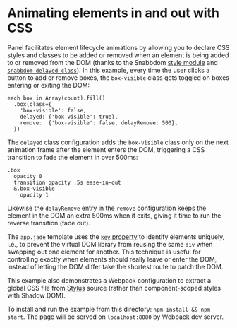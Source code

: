 # Animating elements in and out with CSS

Panel facilitates element lifecycle animations by allowing you to declare CSS styles and classes to be added or removed when an element is being added to or removed from the DOM (thanks to the Snabbdom [style module](https://github.com/snabbdom/snabbdom#delayed-properties) and [`snabbdom-delayed-class`](https://github.com/tdumitrescu/snabbdom-delayed-class)). In this example, every time the user clicks a button to add or remove boxes, the `box-visible` class gets toggled on boxes entering or exiting the DOM:

```jade
each box in Array(count).fill()
  .box(class={
    'box-visible': false,
    delayed: {'box-visible': true},
    remove:  {'box-visible': false, delayRemove: 500},
  })
```

The `delayed` class configuration adds the `box-visible` class only on the next animation frame after the element enters the DOM, triggering a CSS transition to fade the element in over 500ms:

```stylus
.box
  opacity 0
  transition opacity .5s ease-in-out
  &.box-visible
    opacity 1
```

Likewise the `delayRemove` entry in the `remove` configuration keeps the element in the DOM an extra 500ms when it exits, giving it time to run the reverse transition (fade out).

The `app.jade` template uses the [`key` property](https://github.com/snabbdom/snabbdom#key--string--number) to identify elements uniquely, i.e., to prevent the virtual DOM library from reusing the same `div` when swapping out one element for another. This technique is useful for controlling exactly when elements should really leave or enter the DOM, instead of letting the DOM differ take the shortest route to patch the DOM.

This example also demonstrates a Webpack configuration to extract a global CSS file from [Stylus](http://stylus-lang.com/) source (rather than component-scoped styles with Shadow DOM).

To install and run the example from this directory: `npm install && npm start`. The page will be served on `localhost:8080` by Webpack dev server.
